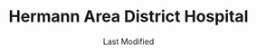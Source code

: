 ---
layout: location-page
date: Last Modified
description: "Local COVID-19 testing is available at Hermann Area District Hospital in Hermann, Missouri, USA."
permalink: "locations/missouri/hermann/hermann-area-district-hospital/"
tags:
  - locations
  - missouri
title: Hermann Area District Hospital
state: Missouri
stateAbbr: MO
hood: Hermann
address: 509 West 18th St
city: Hermann
zip: 65401
mapUrl: "http://maps.apple.com/?q=Hermann+Area+District+Hospital&address=509+West+18th+St,Hermann,Missouri,65401"
locationType: Drive-thru
phone: 573-569-5049
website: https://www.hadh.org/news-events/news-releases/press-release-covid-19-testing
onlineBooking: undefined
closed: undefined
closedUpdate: April 15th, 2020
notes: "By appointment only. Requires doctor's referral. Requires phone screen."
days: Hours unknown
ctaMessage: Learn more
ctaUrl: "https://www.hadh.org/news-events/news-releases/press-release-covid-19-testing"
---